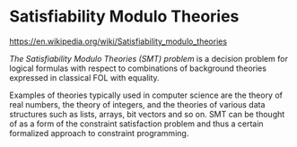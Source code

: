 # Satisfiability Modulo Theories

https://en.wikipedia.org/wiki/Satisfiability_modulo_theories

*The Satisfiability Modulo Theories (SMT) problem* is a decision problem for logical formulas with respect to combinations of background theories expressed in classical FOL with equality.

Examples of theories typically used in computer science are the theory of real numbers, the theory of integers, and the theories of various data structures such as lists, arrays, bit vectors and so on. SMT can be thought of as a form of the constraint satisfaction problem and thus a certain formalized approach to constraint programming.
